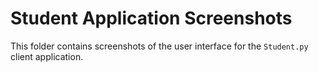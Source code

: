 # Student Application Screenshots

This folder contains screenshots of the user interface for the `Student.py` client application.
